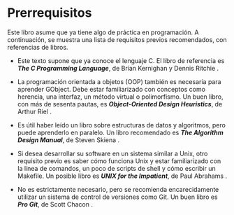 # Prerrequisitos

Este libro asume que ya tiene algo de práctica en programación. A continuación, se muestra una lista de requisitos previos recomendados, con referencias de libros.

* Este texto supone que ya conoce el lenguaje C. El libro de referencia es ***The C Programming Language***, de Brian Kernighan y Dennis Ritchie <span class="k-r-book"></span>.

* La programación orientada a objetos (OOP) también es necesaria para aprender GObject. Debe estar familiarizado con conceptos como herencia, una interfaz, un método virtual o polimorfismo. Un buen libro, con más de sesenta pautas, es ***Object-Oriented Design Heuristics***, de Arthur Riel <span class="oop-book"></span>.

* Es útil haber leído un libro sobre estructuras de datos y algoritmos, pero puede aprenderlo en paralelo. Un libro recomendado es ***The Algorithm Design Manual***, de Steven Skiena <span class="algo-book"></span>.

* Si desea desarrollar su software en un sistema similar a Unix, otro requisito previo es saber cómo funciona Unix y estar familiarizado con la línea de comandos, un poco de scripts de shell y cómo escribir un Makefile. Un posible libro es ***UNIX for the Impatient***, de Paul Abrahams <span class="unix-impatient"></span>.

* No es estrictamente necesario, pero se recomienda encarecidamente utilizar un sistema de control de versiones como Git. Un buen libro es ***Pro Git***, de Scott Chacon <span class="pro-git"></span>.


<!-- Habilitacion del enumeramiento de referencias -->

<div class="biblio-refs"></div>